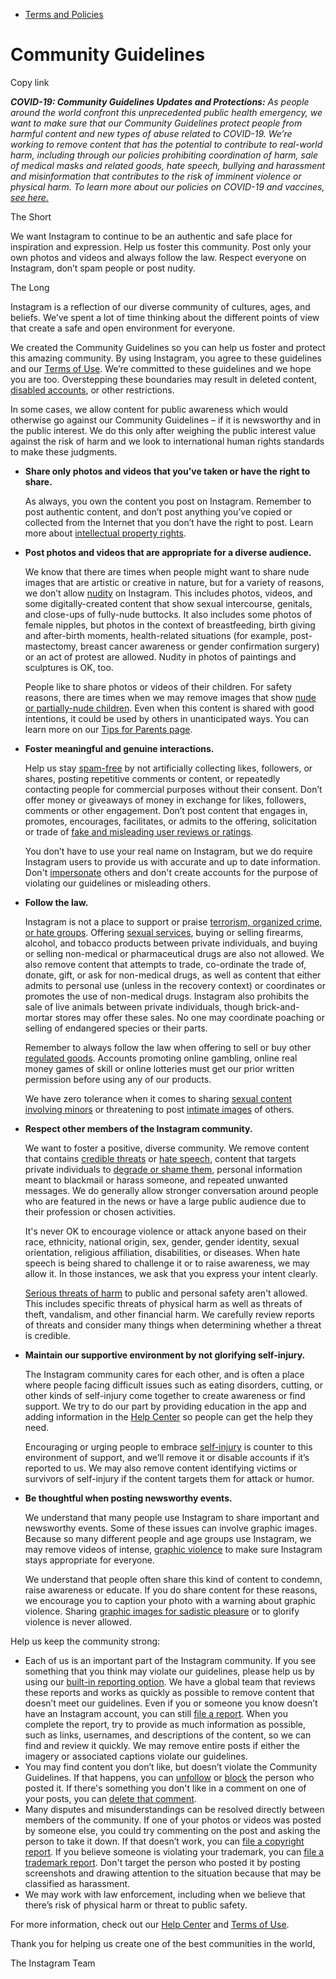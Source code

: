 *   [Terms and Policies](https://help.instagram.com/1417489251945243/?helpref=breadcrumb)

Community Guidelines
====================

Copy link

_**COVID-19: Community Guidelines Updates and Protections:** As people around the world confront this unprecedented public health emergency, we want to make sure that our Community Guidelines protect people from harmful content and new types of abuse related to COVID-19. We’re working to remove content that has the potential to contribute to real-world harm, including through our policies prohibiting coordination of harm, sale of medical masks and related goods, hate speech, bullying and harassment and misinformation that contributes to the risk of imminent violence or physical harm. To learn more about our policies on COVID-19 and vaccines, [see here.](https://help.instagram.com/697825587576762?helpref=faq_content)_

The Short

We want Instagram to continue to be an authentic and safe place for inspiration and expression. Help us foster this community. Post only your own photos and videos and always follow the law. Respect everyone on Instagram, don’t spam people or post nudity.

The Long

Instagram is a reflection of our diverse community of cultures, ages, and beliefs. We’ve spent a lot of time thinking about the different points of view that create a safe and open environment for everyone.

We created the Community Guidelines so you can help us foster and protect this amazing community. By using Instagram, you agree to these guidelines and our [Terms of Use](https://www.instagram.com/legal/terms). We’re committed to these guidelines and we hope you are too. Overstepping these boundaries may result in deleted content, [disabled accounts](https://help.instagram.com/366993040048856?helpref=faq_content), or other restrictions.

In some cases, we allow content for public awareness which would otherwise go against our Community Guidelines – if it is newsworthy and in the public interest. We do this only after weighing the public interest value against the risk of harm and we look to international human rights standards to make these judgments.

*   **Share only photos and videos that you’ve taken or have the right to share.**
    
    As always, you own the content you post on Instagram. Remember to post authentic content, and don’t post anything you’ve copied or collected from the Internet that you don’t have the right to post. Learn more about [intellectual property rights](https://help.instagram.com/126382350847838?helpref=faq_content).
    
*   **Post photos and videos that are appropriate for a diverse audience.**
    
    We know that there are times when people might want to share nude images that are artistic or creative in nature, but for a variety of reasons, we don’t allow [nudity](https://l.instagram.com/?u=https%3A%2F%2Fwww.facebook.com%2Fcommunitystandards%2Fadult_nudity_sexual_activity&e=AT0Ume2UeNUmqe_v0JFI-RmYrizxzW5u0FbYNjKMpeGkbCzzki88UsNKY50onY2dTzXiryiwO1DnHwcV7BtI3SolLxVY9ntZaBzj0FUaXFLKj2uIPsZ3jRBZSz7i0OzlJ_G1sZYkh8uNKl_EfVAqi5qDyXQSaDxOi1qveA) on Instagram. This includes photos, videos, and some digitally-created content that show sexual intercourse, genitals, and close-ups of fully-nude buttocks. It also includes some photos of female nipples, but photos in the context of breastfeeding, birth giving and after-birth moments, health-related situations (for example, post-mastectomy, breast cancer awareness or gender confirmation surgery) or an act of protest are allowed. Nudity in photos of paintings and sculptures is OK, too.
    
    People like to share photos or videos of their children. For safety reasons, there are times when we may remove images that show [nude or partially-nude children](https://l.instagram.com/?u=https%3A%2F%2Fwww.facebook.com%2Fcommunitystandards%2Fchild_nudity_sexual_exploitation&e=AT0Ume2UeNUmqe_v0JFI-RmYrizxzW5u0FbYNjKMpeGkbCzzki88UsNKY50onY2dTzXiryiwO1DnHwcV7BtI3SolLxVY9ntZaBzj0FUaXFLKj2uIPsZ3jRBZSz7i0OzlJ_G1sZYkh8uNKl_EfVAqi5qDyXQSaDxOi1qveA). Even when this content is shared with good intentions, it could be used by others in unanticipated ways. You can learn more on our [Tips for Parents page](https://help.instagram.com/154475974694511/?helpref=faq_content).
    
*   **Foster meaningful and genuine interactions.**
    
    Help us stay [spam-free](https://l.instagram.com/?u=https%3A%2F%2Fwww.facebook.com%2Fcommunitystandards%2Fspam&e=AT0Ume2UeNUmqe_v0JFI-RmYrizxzW5u0FbYNjKMpeGkbCzzki88UsNKY50onY2dTzXiryiwO1DnHwcV7BtI3SolLxVY9ntZaBzj0FUaXFLKj2uIPsZ3jRBZSz7i0OzlJ_G1sZYkh8uNKl_EfVAqi5qDyXQSaDxOi1qveA) by not artificially collecting likes, followers, or shares, posting repetitive comments or content, or repeatedly contacting people for commercial purposes without their consent. Don’t offer money or giveaways of money in exchange for likes, followers, comments or other engagement. Don’t post content that engages in, promotes, encourages, facilitates, or admits to the offering, solicitation or trade of [fake and misleading user reviews or ratings](https://l.instagram.com/?u=https%3A%2F%2Fwww.facebook.com%2Fcommunitystandards%2Ffraud_deception&e=AT0Ume2UeNUmqe_v0JFI-RmYrizxzW5u0FbYNjKMpeGkbCzzki88UsNKY50onY2dTzXiryiwO1DnHwcV7BtI3SolLxVY9ntZaBzj0FUaXFLKj2uIPsZ3jRBZSz7i0OzlJ_G1sZYkh8uNKl_EfVAqi5qDyXQSaDxOi1qveA).
    
    You don’t have to use your real name on Instagram, but we do require Instagram users to provide us with accurate and up to date information. Don't [impersonate](https://l.instagram.com/?u=https%3A%2F%2Fwww.facebook.com%2Fcommunitystandards%2Fmisrepresentation&e=AT0Ume2UeNUmqe_v0JFI-RmYrizxzW5u0FbYNjKMpeGkbCzzki88UsNKY50onY2dTzXiryiwO1DnHwcV7BtI3SolLxVY9ntZaBzj0FUaXFLKj2uIPsZ3jRBZSz7i0OzlJ_G1sZYkh8uNKl_EfVAqi5qDyXQSaDxOi1qveA) others and don't create accounts for the purpose of violating our guidelines or misleading others.
    
*   **Follow the law.**
    
    Instagram is not a place to support or praise [terrorism, organized crime, or hate groups](https://l.instagram.com/?u=https%3A%2F%2Fwww.facebook.com%2Fcommunitystandards%2Fdangerous_individuals_organizations&e=AT0Ume2UeNUmqe_v0JFI-RmYrizxzW5u0FbYNjKMpeGkbCzzki88UsNKY50onY2dTzXiryiwO1DnHwcV7BtI3SolLxVY9ntZaBzj0FUaXFLKj2uIPsZ3jRBZSz7i0OzlJ_G1sZYkh8uNKl_EfVAqi5qDyXQSaDxOi1qveA). Offering [sexual services](https://l.instagram.com/?u=https%3A%2F%2Fwww.facebook.com%2Fcommunitystandards%2Fsexual_solicitation&e=AT0Ume2UeNUmqe_v0JFI-RmYrizxzW5u0FbYNjKMpeGkbCzzki88UsNKY50onY2dTzXiryiwO1DnHwcV7BtI3SolLxVY9ntZaBzj0FUaXFLKj2uIPsZ3jRBZSz7i0OzlJ_G1sZYkh8uNKl_EfVAqi5qDyXQSaDxOi1qveA), buying or selling firearms, alcohol, and tobacco products between private individuals, and buying or selling non-medical or pharmaceutical drugs are also not allowed. We also remove content that attempts to trade, co-ordinate the trade of, donate, gift, or ask for non-medical drugs, as well as content that either admits to personal use (unless in the recovery context) or coordinates or promotes the use of non-medical drugs. Instagram also prohibits the sale of live animals between private individuals, though brick-and-mortar stores may offer these sales. No one may coordinate poaching or selling of endangered species or their parts.
    
    Remember to always follow the law when offering to sell or buy other [regulated goods](https://l.instagram.com/?u=https%3A%2F%2Fwww.facebook.com%2Fcommunitystandards%2Fregulated_goods&e=AT0Ume2UeNUmqe_v0JFI-RmYrizxzW5u0FbYNjKMpeGkbCzzki88UsNKY50onY2dTzXiryiwO1DnHwcV7BtI3SolLxVY9ntZaBzj0FUaXFLKj2uIPsZ3jRBZSz7i0OzlJ_G1sZYkh8uNKl_EfVAqi5qDyXQSaDxOi1qveA). Accounts promoting online gambling, online real money games of skill or online lotteries must get our prior written permission before using any of our products.
    
    We have zero tolerance when it comes to sharing [sexual content involving minors](https://l.instagram.com/?u=https%3A%2F%2Fwww.facebook.com%2Fcommunitystandards%2Fchild_nudity_sexual_exploitation&e=AT0Ume2UeNUmqe_v0JFI-RmYrizxzW5u0FbYNjKMpeGkbCzzki88UsNKY50onY2dTzXiryiwO1DnHwcV7BtI3SolLxVY9ntZaBzj0FUaXFLKj2uIPsZ3jRBZSz7i0OzlJ_G1sZYkh8uNKl_EfVAqi5qDyXQSaDxOi1qveA) or threatening to post [intimate images](https://l.instagram.com/?u=https%3A%2F%2Fwww.facebook.com%2Fcommunitystandards%2Fsexual_exploitation_adults&e=AT0Ume2UeNUmqe_v0JFI-RmYrizxzW5u0FbYNjKMpeGkbCzzki88UsNKY50onY2dTzXiryiwO1DnHwcV7BtI3SolLxVY9ntZaBzj0FUaXFLKj2uIPsZ3jRBZSz7i0OzlJ_G1sZYkh8uNKl_EfVAqi5qDyXQSaDxOi1qveA) of others.
    
*   **Respect other members of the Instagram community.**
    
    We want to foster a positive, diverse community. We remove content that contains [credible threats](https://l.instagram.com/?u=https%3A%2F%2Fwww.facebook.com%2Fcommunitystandards%2Fcredible_violence&e=AT0Ume2UeNUmqe_v0JFI-RmYrizxzW5u0FbYNjKMpeGkbCzzki88UsNKY50onY2dTzXiryiwO1DnHwcV7BtI3SolLxVY9ntZaBzj0FUaXFLKj2uIPsZ3jRBZSz7i0OzlJ_G1sZYkh8uNKl_EfVAqi5qDyXQSaDxOi1qveA) or [hate speech](https://l.instagram.com/?u=https%3A%2F%2Fwww.facebook.com%2Fcommunitystandards%2Fhate_speech&e=AT0Ume2UeNUmqe_v0JFI-RmYrizxzW5u0FbYNjKMpeGkbCzzki88UsNKY50onY2dTzXiryiwO1DnHwcV7BtI3SolLxVY9ntZaBzj0FUaXFLKj2uIPsZ3jRBZSz7i0OzlJ_G1sZYkh8uNKl_EfVAqi5qDyXQSaDxOi1qveA), content that targets private individuals to [degrade or shame them](https://l.instagram.com/?u=https%3A%2F%2Fwww.facebook.com%2Fcommunitystandards%2Fbullying&e=AT0Ume2UeNUmqe_v0JFI-RmYrizxzW5u0FbYNjKMpeGkbCzzki88UsNKY50onY2dTzXiryiwO1DnHwcV7BtI3SolLxVY9ntZaBzj0FUaXFLKj2uIPsZ3jRBZSz7i0OzlJ_G1sZYkh8uNKl_EfVAqi5qDyXQSaDxOi1qveA), personal information meant to blackmail or harass someone, and repeated unwanted messages. We do generally allow stronger conversation around people who are featured in the news or have a large public audience due to their profession or chosen activities.
    
    It's never OK to encourage violence or attack anyone based on their race, ethnicity, national origin, sex, gender, gender identity, sexual orientation, religious affiliation, disabilities, or diseases. When hate speech is being shared to challenge it or to raise awareness, we may allow it. In those instances, we ask that you express your intent clearly.
    
    [Serious threats of harm](https://l.instagram.com/?u=https%3A%2F%2Fwww.facebook.com%2Fcommunitystandards%2Fcredible_violence&e=AT0Ume2UeNUmqe_v0JFI-RmYrizxzW5u0FbYNjKMpeGkbCzzki88UsNKY50onY2dTzXiryiwO1DnHwcV7BtI3SolLxVY9ntZaBzj0FUaXFLKj2uIPsZ3jRBZSz7i0OzlJ_G1sZYkh8uNKl_EfVAqi5qDyXQSaDxOi1qveA) to public and personal safety aren't allowed. This includes specific threats of physical harm as well as threats of theft, vandalism, and other financial harm. We carefully review reports of threats and consider many things when determining whether a threat is credible.
    
*   **Maintain our supportive environment by not glorifying self-injury.**
    
    The Instagram community cares for each other, and is often a place where people facing difficult issues such as eating disorders, cutting, or other kinds of self-injury come together to create awareness or find support. We try to do our part by providing education in the app and adding information in the [Help Center](https://help.instagram.com/) so people can get the help they need.
    
    Encouraging or urging people to embrace [self-injury](https://l.instagram.com/?u=https%3A%2F%2Fwww.facebook.com%2Fcommunitystandards%2Fsuicide_self_injury_violence&e=AT0Ume2UeNUmqe_v0JFI-RmYrizxzW5u0FbYNjKMpeGkbCzzki88UsNKY50onY2dTzXiryiwO1DnHwcV7BtI3SolLxVY9ntZaBzj0FUaXFLKj2uIPsZ3jRBZSz7i0OzlJ_G1sZYkh8uNKl_EfVAqi5qDyXQSaDxOi1qveA) is counter to this environment of support, and we’ll remove it or disable accounts if it’s reported to us. We may also remove content identifying victims or survivors of self-injury if the content targets them for attack or humor.
    
*   **Be thoughtful when posting newsworthy events.**
    
    We understand that many people use Instagram to share important and newsworthy events. Some of these issues can involve graphic images. Because so many different people and age groups use Instagram, we may remove videos of intense, [graphic violence](https://l.instagram.com/?u=https%3A%2F%2Fwww.facebook.com%2Fcommunitystandards%2Fgraphic_violence&e=AT0Ume2UeNUmqe_v0JFI-RmYrizxzW5u0FbYNjKMpeGkbCzzki88UsNKY50onY2dTzXiryiwO1DnHwcV7BtI3SolLxVY9ntZaBzj0FUaXFLKj2uIPsZ3jRBZSz7i0OzlJ_G1sZYkh8uNKl_EfVAqi5qDyXQSaDxOi1qveA) to make sure Instagram stays appropriate for everyone.
    
    We understand that people often share this kind of content to condemn, raise awareness or educate. If you do share content for these reasons, we encourage you to caption your photo with a warning about graphic violence. Sharing [graphic images for sadistic pleasure](https://l.instagram.com/?u=https%3A%2F%2Fwww.facebook.com%2Fcommunitystandards%2Fcruel_insensitive&e=AT0Ume2UeNUmqe_v0JFI-RmYrizxzW5u0FbYNjKMpeGkbCzzki88UsNKY50onY2dTzXiryiwO1DnHwcV7BtI3SolLxVY9ntZaBzj0FUaXFLKj2uIPsZ3jRBZSz7i0OzlJ_G1sZYkh8uNKl_EfVAqi5qDyXQSaDxOi1qveA) or to glorify violence is never allowed.
    

Help us keep the community strong:

*   Each of us is an important part of the Instagram community. If you see something that you think may violate our guidelines, please help us by using our [built-in reporting option](https://help.instagram.com/165828726894770?helpref=faq_content). We have a global team that reviews these reports and works as quickly as possible to remove content that doesn’t meet our guidelines. Even if you or someone you know doesn’t have an Instagram account, you can still [file a report](https://help.instagram.com/contact/383679321740945). When you complete the report, try to provide as much information as possible, such as links, usernames, and descriptions of the content, so we can find and review it quickly. We may remove entire posts if either the imagery or associated captions violate our guidelines.
*   You may find content you don’t like, but doesn’t violate the Community Guidelines. If that happens, you can [unfollow](https://help.instagram.com/286340048138725?helpref=faq_content) or [block](https://help.instagram.com/426700567389543/?helpref=faq_content) the person who posted it. If there's something you don't like in a comment on one of your posts, you can [delete that comment](https://help.instagram.com/289098941190483?helpref=faq_content).
*   Many disputes and misunderstandings can be resolved directly between members of the community. If one of your photos or videos was posted by someone else, you could try commenting on the post and asking the person to take it down. If that doesn’t work, you can [file a copyright report](https://help.instagram.com/126382350847838?helpref=faq_content). If you believe someone is violating your trademark, you can [file a trademark report](https://help.instagram.com/222826637847963?helpref=faq_content). Don't target the person who posted it by posting screenshots and drawing attention to the situation because that may be classified as harassment.
*   We may work with law enforcement, including when we believe that there’s risk of physical harm or threat to public safety.

For more information, check out our [Help Center](https://help.instagram.com/) and [Terms of Use](https://l.instagram.com/?u=http%3A%2F%2Finstagram.com%2Flegal%2Fterms%2F%23&e=AT0Ume2UeNUmqe_v0JFI-RmYrizxzW5u0FbYNjKMpeGkbCzzki88UsNKY50onY2dTzXiryiwO1DnHwcV7BtI3SolLxVY9ntZaBzj0FUaXFLKj2uIPsZ3jRBZSz7i0OzlJ_G1sZYkh8uNKl_EfVAqi5qDyXQSaDxOi1qveA).

Thank you for helping us create one of the best communities in the world,

The Instagram Team